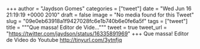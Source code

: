 
+++
author = "Jaydson Gomes"
categories = ["tweet"]
date = "Wed Jun 16 21:19:19 +0000 2010"
draft = false
image = "No media found for this Tweet"
slug = "09e0eb63918a1f9427028fc6e1b740b6e0fe6a5f"
tags = ["tweet"]
title = """Que massa! Editor de Vide..."""
tweet = true
tweet_url = "https://twitter.com/jaydson/status/16335891969"
+++
Que massa! Editor de Video do Youtube http://tinyurl.com/3ytnfjq
